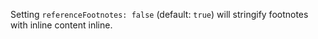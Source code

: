Setting `referenceFootnotes: false` (default: `true`) will stringify footnotes with inline content inline.
